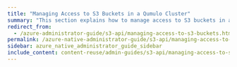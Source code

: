 ```yaml
---
title: "Managing Access to S3 Buckets in a Qumulo Cluster"
summary: "This section explains how to manage access to S3 buckets in a Qumulo cluster."
redirect_from:
  - /azure-administrator-guide/s3-api/managing-access-to-s3-buckets.html
permalink: /azure-native-administrator-guide/s3-api/managing-access-to-s3-buckets.html
sidebar: azure_native_administrator_guide_sidebar
include_content: content-reuse/admin-guides/s3-api/managing-access-to-s3-buckets.md
---
```


